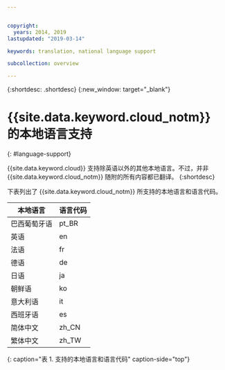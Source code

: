 ```yaml
---


copyright:
  years: 2014, 2019
lastupdated: "2019-03-14"

keywords: translation, national language support

subcollection: overview

---
```


{:shortdesc: .shortdesc}
{:new_window: target="_blank"}

# {{site.data.keyword.cloud_notm}} 的本地语言支持
{: #language-support}

{{site.data.keyword.cloud}} 支持除英语以外的其他本地语言。不过，并非 {{site.data.keyword.cloud_notm}} 随附的所有内容都已翻译。
{:shortdesc}

下表列出了 {{site.data.keyword.cloud_notm}} 所支持的本地语言和语言代码。

|本地语言|语言代码|
|----------|---------|
|巴西葡萄牙语|pt_BR|
|英语|en|
|法语|fr|
|德语|de|
|日语|ja|
|朝鲜语|ko|
|意大利语|it|
|西班牙语|es|
|简体中文|zh_CN|
|繁体中文|zh_TW|
{: caption="表 1. 支持的本地语言和语言代码" caption-side="top"}
